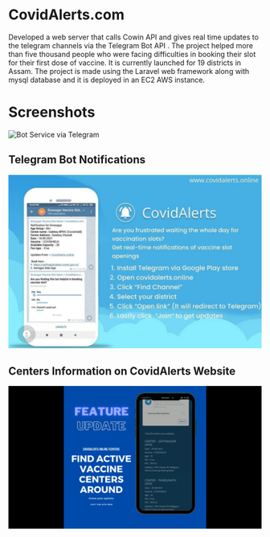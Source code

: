 # CovidAlerts.com

Developed a web server that calls Cowin API and gives real time updates to the telegram channels via the Telegram Bot API . The project helped more than five thousand people who were facing difficulties in booking their slot for their first dose of vaccine. It is currently launched for 19 districts in Assam. The project is made using the Laravel web framework along with mysql database and it is deployed in an EC2 AWS instance.


# Screenshots
![Bot Service via Telegram](https://scontent.fdel29-1.fna.fbcdn.net/v/t1.6435-9/183303896_909858356465780_4875989691773274105_n.jpg?_nc_cat=104&ccb=1-7&_nc_sid=730e14&_nc_ohc=hd2LdJucgrwAX-Phib2&_nc_ht=scontent.fdel29-1.fna&oh=00_AT9V_Hw8BDreuJlb4PXki52zw9N6IEm1B7tjoD3qo6tfCA&oe=62B32A25) 

## Telegram Bot Notifications

![Telegram Bot Notifications](https://raw.githubusercontent.com/dhrubanka/covidalerts/master/screenhot1.jpeg)
 
 ## Centers Information on CovidAlerts Website
![Centers Information on CovidAlerts Website](https://raw.githubusercontent.com/dhrubanka/covidalerts/master/screenshot2.png)

